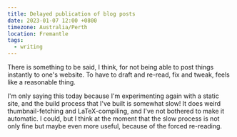 ```yaml
---
title: Delayed publication of blog posts
date: 2023-01-07 12:00 +0800
timezone: Australia/Perth
location: Fremantle
tags:
  - writing
---
```


There is something to be said, I think, for not being able to post things instantly to one's website. To have to draft and re-read, fix and tweak, feels like a reasonable thing.

I'm only saying this today because I'm experimenting again with a static site, and the build process that I've built is somewhat slow! It does weird thumbnail-fetching and LaTeX-compiling, and I've not bothered to make it automatic. I could, but I think at the moment that the slow process is not only fine but maybe even more useful, because of the forced re-reading.
